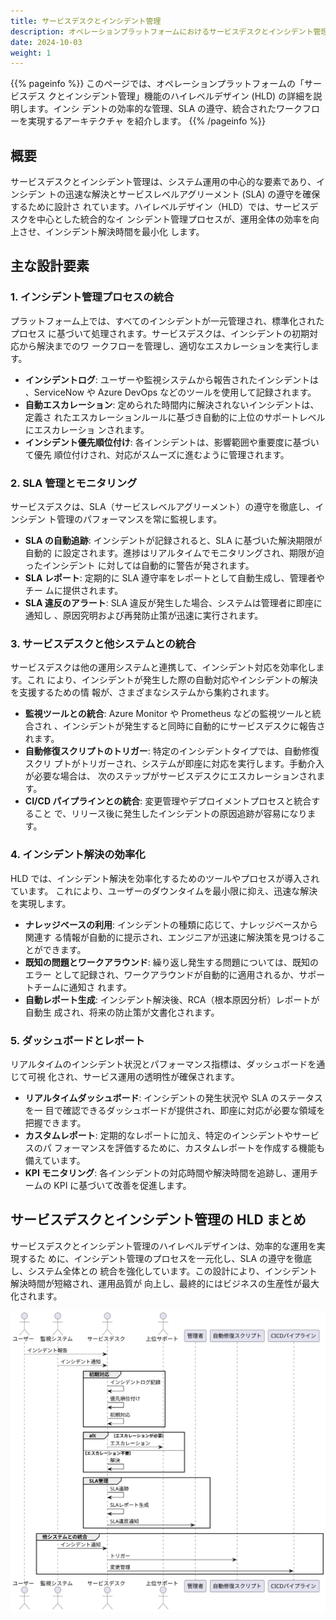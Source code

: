 ```yaml
---
title: サービスデスクとインシデント管理
description: オペレーションプラットフォームにおけるサービスデスクとインシデント管理のハイレベルデザインの詳細。
date: 2024-10-03
weight: 1
---
```


{{% pageinfo %}} このページでは、オペレーションプラットフォームの「サービスデス
クとインシデント管理」機能のハイレベルデザイン (HLD) の詳細を説明します。インシ
デントの効率的な管理、SLA の遵守、統合されたワークフローを実現するアーキテクチャ
を紹介します。 {{% /pageinfo %}}

## 概要

サービスデスクとインシデント管理は、システム運用の中心的な要素であり、インシデン
トの迅速な解決とサービスレベルアグリーメント (SLA) の遵守を確保するために設計さ
れています。ハイレベルデザイン（HLD）では、サービスデスクを中心とした統合的なイ
ンシデント管理プロセスが、運用全体の効率を向上させ、インシデント解決時間を最小化
します。

## 主な設計要素

### 1. **インシデント管理プロセスの統合**

プラットフォーム上では、すべてのインシデントが一元管理され、標準化されたプロセス
に基づいて処理されます。サービスデスクは、インシデントの初期対応から解決までのワ
ークフローを管理し、適切なエスカレーションを実行します。

- **インシデントログ**: ユーザーや監視システムから報告されたインシデントは
  、ServiceNow や Azure DevOps などのツールを使用して記録されます。
- **自動エスカレーション**: 定められた時間内に解決されないインシデントは、定義さ
  れたエスカレーションルールに基づき自動的に上位のサポートレベルにエスカレーショ
  ンされます。
- **インシデント優先順位付け**: 各インシデントは、影響範囲や重要度に基づいて優先
  順位付けされ、対応がスムーズに進むように管理されます。

### 2. **SLA 管理とモニタリング**

サービスデスクは、SLA（サービスレベルアグリーメント）の遵守を徹底し、インシデン
ト管理のパフォーマンスを常に監視します。

- **SLA の自動追跡**: インシデントが記録されると、SLA に基づいた解決期限が自動的
  に設定されます。進捗はリアルタイムでモニタリングされ、期限が迫ったインシデント
  に対しては自動的に警告が発されます。
- **SLA レポート**: 定期的に SLA 遵守率をレポートとして自動生成し、管理者やチー
  ムに提供されます。
- **SLA 違反のアラート**: SLA 違反が発生した場合、システムは管理者に即座に通知し
  、原因究明および再発防止策が迅速に実行されます。

### 3. **サービスデスクと他システムとの統合**

サービスデスクは他の運用システムと連携して、インシデント対応を効率化します。これ
により、インシデントが発生した際の自動対応やインシデントの解決を支援するための情
報が、さまざまなシステムから集約されます。

- **監視ツールとの統合**: Azure Monitor や Prometheus などの監視ツールと統合され
  、インシデントが発生すると同時に自動的にサービスデスクに報告されます。
- **自動修復スクリプトのトリガー**: 特定のインシデントタイプでは、自動修復スクリ
  プトがトリガーされ、システムが即座に対応を実行します。手動介入が必要な場合は、
  次のステップがサービスデスクにエスカレーションされます。
- **CI/CD パイプラインとの統合**: 変更管理やデプロイメントプロセスと統合すること
  で、リリース後に発生したインシデントの原因追跡が容易になります。

### 4. **インシデント解決の効率化**

HLD では、インシデント解決を効率化するためのツールやプロセスが導入されています。
これにより、ユーザーのダウンタイムを最小限に抑え、迅速な解決を実現します。

- **ナレッジベースの利用**: インシデントの種類に応じて、ナレッジベースから関連す
  る情報が自動的に提示され、エンジニアが迅速に解決策を見つけることができます。
- **既知の問題とワークアラウンド**: 繰り返し発生する問題については、既知のエラー
  として記録され、ワークアラウンドが自動的に適用されるか、サポートチームに通知さ
  れます。
- **自動レポート生成**: インシデント解決後、RCA（根本原因分析）レポートが自動生
  成され、将来の防止策が文書化されます。

### 5. **ダッシュボードとレポート**

リアルタイムのインシデント状況とパフォーマンス指標は、ダッシュボードを通じて可視
化され、サービス運用の透明性が確保されます。

- **リアルタイムダッシュボード**: インシデントの発生状況や SLA のステータスを一
  目で確認できるダッシュボードが提供され、即座に対応が必要な領域を把握できます。
- **カスタムレポート**: 定期的なレポートに加え、特定のインシデントやサービスのパ
  フォーマンスを評価するために、カスタムレポートを作成する機能も備えています。
- **KPI モニタリング**: 各インシデントの対応時間や解決時間を追跡し、運用チームの
  KPI に基づいて改善を促進します。

## サービスデスクとインシデント管理の HLD まとめ

サービスデスクとインシデント管理のハイレベルデザインは、効率的な運用を実現するた
めに、インシデント管理のプロセスを一元化し、SLA の遵守を徹底し、システム全体との
統合を強化しています。この設計により、インシデント解決時間が短縮され、運用品質が
向上し、最終的にはビジネスの生産性が最大化されます。

![サービスデスクとインシデント管理の UML 図](/static/images/uml.svg)
